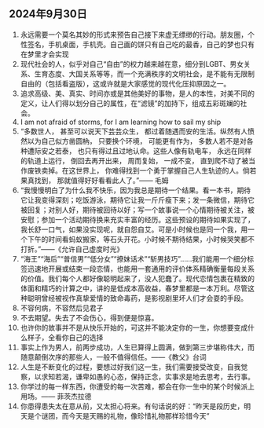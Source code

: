 

##  2024年9月30日
1. 永远需要一个莫名其妙的形式来预告自己接下来虚无缥缈的行动。朋友圈，个性签名，手机桌面，手机壳。自己画的饼只有自己吃的最香，自己的梦也只有在梦里才会实现
2. 现代社会的人，似乎对自己“自由”的权力越来越在意，细分到LGBT、男女关系、生育态度、大国关系等等，而一个充满秩序的文明社会，是不能有无限制自由的（包括看盗版），这或许就是大家感觉的现代化压抑原因之一。
3. 追求高级、美、真实、时间亦或是其他美好的事物，是人的本性，对美不同的定义，让人们得以划分自己的属性，在“滤镜”的加持下，组成五彩斑斓的社会。​
4. I am not afraid of storms, for I am learning how to sail my ship​
5. “多数世人， 甚至可以说天下芸芸众生， 都过着随遇而安的生活。纵然有人愤然以为自己似方凿圆枘， 只要换个环境， 可能更有作为， 多数人若不是对各种遭际安之若泰， 也只有得过且过地认命。这些人像有轨电车， 永远在同样的轨道上运行， 倒回去再开出来， 周而复始， 一成不变， 直到爬不动了被当作废铁卖掉。在这世界上， 你难得找到一个勇于掌握自己人生轨迹的人。倘若果真找到， 那就值得好好看看此人了。”—— 毛姆​
6. “我慢慢明白了为什么我不快乐，因为我总是期待一个结果。看一本书，期待它让我变得深刻；吃饭游泳，期待它让我一斤斤瘦下来；发一条微信，期待它被回复；对别人好，期待被回待以好；写一个故事说一个心情期待被关注，被安慰；参加一个活动期待换来充实丰富的经历。这些预设的期待如果实现了，我长舒一口气，如果没实现呢，就自怨自艾。可是小时候也是同一个我，用一个下午的时间看蚂蚁搬家，等石头开花。小时候不期待结果，小时候哭笑都不打折。”——《允许自己虚度时光》​
7. “海王”“海后”“普信男”“低分女”“撩妹话术”“斩男技巧”……我们能用一个细分标签迅速地开展或结束一段恋情，也能用一套通用的评价体系精确衡量每段关系的价值。我们每个人都好像聪明起来了，没人犯蠢了。现代恋情包裹在精致的体面和精巧的计算之中，讲的是低成本高收益，春梦里都是一本万利。尽管这种聪明曾经被视作真挚爱情的致命毒药，是影视剧里坏人们才会耍的手段。​
8. 不容何病，不容然后见君子
9. 不去期望。失去了不会伤心，得到便是惊喜。​
10. 也许你的故事并不是从快乐开始的，可这并不能决定你的一生，你想要变成什么样子，全看你自己的选择​
11. 事实上作为男人，前两步成功，人生已算得上圆满，做到第三步堪称伟大，而随意颠倒次序的那些人，一般不值得信任。——《教父》台词​
12. 人生是不断变化的过程，要想过好我们这一生，我们需要接受改变，自我觉察，以求知若渴，谦卑如愚的心态，保持正念，实事求是地去思考，去行事。​
13. 你学过的每一样东西，你遭受的每一次苦难，都会在你一生中的某个时候派上用场。—— 菲茨杰拉德​
14. 你患得患失太在意从前，又太担心将来。有句话说的好：“昨天是段历史，明天是个谜团，而今天是天赐的礼物，像珍惜礼物那样珍惜今天”​




